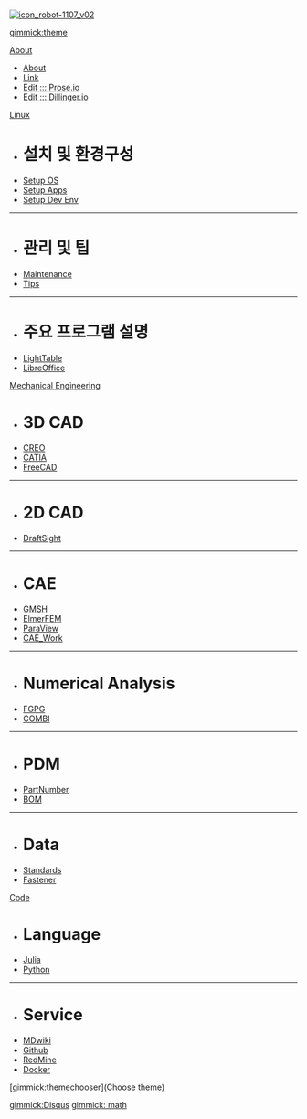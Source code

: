 <!--
  -- Name of your wiki
  -- Do NOT remove the leading `#` character.
  -->

#
[![icon_robot-1107_v02](https://cloud.githubusercontent.com/assets/12775748/11586554/45bf4fd6-9ab7-11e5-91af-481ada800b23.png)](http://dymaxionkim.github.io)

<!--
  -- Default theme
  -- (Read: http://dynalon.github.io/mdwiki/#!customizing.md#Theme_chooser)
  -->
[gimmick:theme](bootstrap)


<!--
  -- Navigation
  -- (Read: http://dynalon.github.io/mdwiki/#!quickstart.md#Adding_a_navigation)
  -->


<!-- A more complex navigation example: ---------------------------------------- -->

[About]()

  * [About](pages/about.md)
  * [Link](pages/link.md)
  * [Edit ::: Prose.io](http://prose.io)
  * [Edit ::: Dillinger.io](http://dillinger.io)


[Linux]()

  * # 설치 및 환경구성
  * [Setup OS](pages/Linux/Setup_OS.md)
  * [Setup Apps](pages/Linux/Setup_Apps.md)
  * [Setup Dev Env](pages/Linux/Setup_Dev.md)
  - - - -
  * # 관리 및 팁
  * [Maintenance](pages/Linux/Maintenance.md)
  * [Tips](pages/Linux/Tips.md)
  - - - -
  * # 주요 프로그램 설명
  * [LightTable](pages/Linux/LightTable.md)
  * [LibreOffice](pages/Linux/LibreOffice.md)

[Mechanical Engineering]()

  * # 3D CAD
  * [CREO](pages/Mechanical_Engineering/CREO.md)
  * [CATIA](pages/Mechanical_Engineering/CATIA.md)
  * [FreeCAD](pages/Mechanical_Engineering/FreeCAD.md)
  - - - -
  * # 2D CAD
  * [DraftSight](pages/Mechanical_Engineering/DraftSight.md)
  - - - -
  * # CAE
  * [GMSH](pages/Mechanical_Engineering/GMSH.md)
  * [ElmerFEM](pages/Mechanical_Engineering/ElmerFEM.md)
  * [ParaView](pages/Mechanical_Engineering/ParaView.md)
  * [CAE_Work](pages/Mechanical_Engineering/CAE_Work.md)
  - - - -
  * # Numerical Analysis
  * [FGPG](pages/Mechanical_Engineering/FGPG.md)
  * [COMBI](pages/Mechanical_Engineering/COMBI.md)
  - - - -
  * # PDM
  * [PartNumber](pages/Mechanical_Engineering/PartNumber.md)
  * [BOM](pages/Mechanical_Engineering/BOM.md)
  - - - -
  * # Data
  * [Standards](pages/Mechanical_Engineering/Standards.md)
  * [Fastener](pages/Mechanical_Engineering/Fastener.md)


[Code]()

  * # Language
  * [Julia](pages/Code/Julia.md)
  * [Python](pages/Code/Python.md)
  - - - -
  * # Service
  * [MDwiki](pages/Code/MDwiki.md)
  * [Github](pages/Code/Github.md)
  * [RedMine](pages/Code/RedMine.md)
  * [Docker](pages/Code/Docker.md)





<!--
  -- Let the user choose a theme
  -- (Read: http://dynalon.github.io/mdwiki/#!quickstart.md#Adding_a_navigation)
-->
[gimmick:themechooser](Choose theme)




<!-- ---------------------------------------------------------------------------- -->

<!--
  -- Change the Language
  -- Could be useful when there's more than one language wiki.
-->
<!--
[Change the Language]()

  * [English (United States)](/en_US/)
  * [English (United Kingdom)](/en_GB/)
  * [Italian](/it/)
-->

[gimmick:Disqus](dymaxionkim)
[gimmick: math]()
